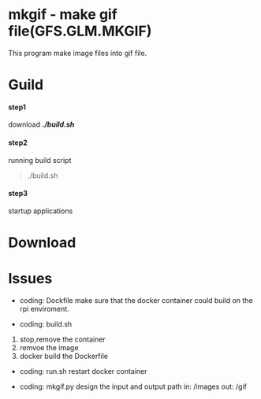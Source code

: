 # mkgif - make gif file(GFS.GLM.MKGIF)
This program make image files into gif file.

# Guild
#### step1
download ***./build.sh***

#### step2
running build script
> ./build.sh

#### step3
startup applications

# Download

# Issues

* coding: Dockfile
make sure that the docker container could build on the rpi enviroment.

* coding: build.sh
1. stop,remove the container
2. remvoe the image
3. docker build the Dockerfile

* coding: run.sh
restart docker container

* coding: mkgif.py
design the input and output path
in: /images
out: /gif